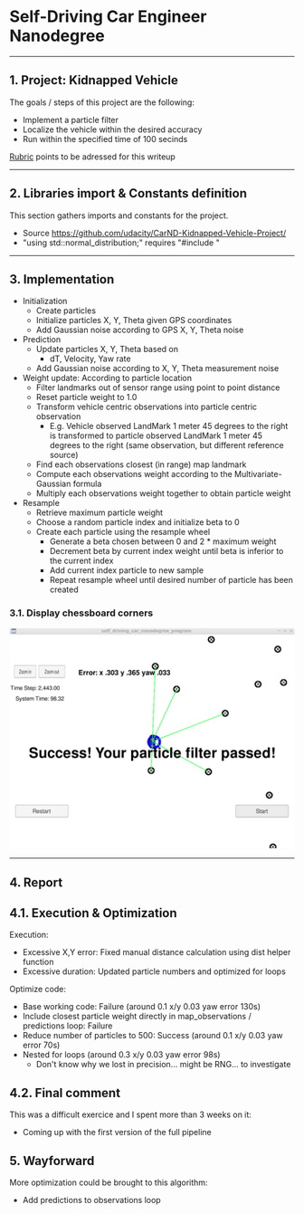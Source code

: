 # Self-Driving Car Engineer Nanodegree

---

## 1. Project: **Kidnapped Vehicle** 

The goals / steps of this project are the following:

* Implement a particle filter
* Localize the vehicle within the desired accuracy
* Run within the specified time of 100 secinds 

[Rubric](https://review.udacity.com/#!/rubrics/1965/view) points to be adressed for this writeup

[//]: # (Image References)

[image1]: ./output_images/success.png "Display chessboard cormers"
[image2]: ./output_images/undistorted.png "Undistorted image"
---

## 2. Libraries import & Constants definition  

This section gathers imports and constants for the project.

* Source https://github.com/udacity/CarND-Kidnapped-Vehicle-Project/
* "using std::normal_distribution;" requires "#include <random>"

---

## 3. Implementation

  * Initialization
    * Create particles
    * Initialize particles X, Y, Theta given GPS coordinates
    * Add Gaussian noise according to GPS X, Y, Theta noise
  * Prediction
    * Update particles X, Y, Theta based on
      * dT, Velocity, Yaw rate
    * Add Gaussian noise according to X, Y, Theta measurement noise
  * Weight update: According to particle location
    * Filter landmarks out of sensor range using point to point distance
    * Reset particle weight to 1.0
    * Transform vehicle centric observations into particle centric observation
      * E.g. Vehicle observed LandMark 1 meter 45 degrees to the right is transformed to particle observed LandMark 1 meter 45 degrees to the right (same observation, but different reference source)
    * Find each observations closest (in range) map landmark
    * Compute each observations weight according to the Multivariate-Gaussian formula
    * Multiply each observations weight together to obtain particle weight
  * Resample
    * Retrieve maximum particle weight
    * Choose a random particle index and initialize beta to 0
    * Create each particle using the resample wheel
      * Generate a beta chosen between 0 and 2 * maximum weight
      * Decrement beta by current index weight until beta is inferior to the current index
      * Add current index particle to new sample
      * Repeat resample wheel until desired number of particle has been created


### 3.1. Display chessboard corners

![alt text][image1]

---

## 4. Report

## 4.1. Execution & Optimization

Execution: 
* Excessive X,Y error: Fixed manual distance calculation using dist helper function
* Excessive duration: Updated particle numbers and optimized for loops

Optimize code: 
* Base working code: Failure (around 0.1 x/y 0.03 yaw error 130s)
* Include closest particle weight directly in map_observations / predictions loop: Failure
* Reduce number of particles to 500: Success (around 0.1 x/y 0.03 yaw error 70s)
* Nested for loops (around 0.3 x/y 0.03 yaw error 98s)
  * Don't know why we lost in precision... might be RNG... to investigate

## 4.2. Final comment

This was a difficult exercice and I spent more than 3 weeks on it:
- Coming up with the first version of the full pipeline

## 5. Wayforward
More optimization could be brought to this algorithm:
* Add predictions to observations loop
